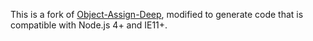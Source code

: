 This is a fork of [Object-Assign-Deep](https://npmjs.org/package/object-assign-deep), modified to generate code that is compatible with Node.js 4+ and IE11+.
